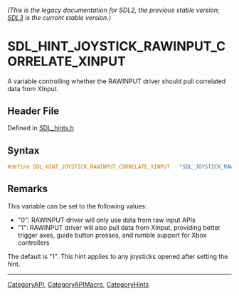 ###### (This is the legacy documentation for SDL2, the previous stable version; [SDL3](https://wiki.libsdl.org/SDL3/) is the current stable version.)
# SDL_HINT_JOYSTICK_RAWINPUT_CORRELATE_XINPUT

A variable controlling whether the RAWINPUT driver should pull correlated data from XInput.

## Header File

Defined in [SDL_hints.h](https://github.com/libsdl-org/SDL/blob/SDL2/include/SDL_hints.h)

## Syntax

```c
#define SDL_HINT_JOYSTICK_RAWINPUT_CORRELATE_XINPUT   "SDL_JOYSTICK_RAWINPUT_CORRELATE_XINPUT"
```

## Remarks

This variable can be set to the following values:

- "0": RAWINPUT driver will only use data from raw input APIs
- "1": RAWINPUT driver will also pull data from XInput, providing better
  trigger axes, guide button presses, and rumble support for Xbox
  controllers

The default is "1". This hint applies to any joysticks opened after setting
the hint.

----
[CategoryAPI](CategoryAPI), [CategoryAPIMacro](CategoryAPIMacro), [CategoryHints](CategoryHints)

